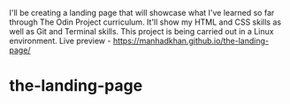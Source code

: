 I'll be creating a landing page that will showcase what I've learned so far through The Odin Project curriculum.
It'll show my HTML and CSS skills as well as Git and Terminal skills. 
This project is being carried out in a Linux environment.
Live preview - https://manhadkhan.github.io/the-landing-page/
# the-landing-page
